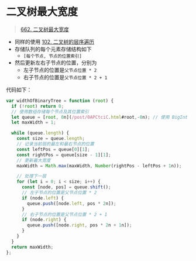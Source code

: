 
# 二叉树最大宽度


> [662. 二叉树最大宽度](https://leetcode.cn/problems/maximum-width-of-binary-tree/)


- 同样的使用 [102. 二叉树的层序遍历](/post/g8ldiaSO.html)
- 存储队列的每个元素存储结构如下
	- `[每个节点, 节点的位置索引]`
- 然后更新左右子节点的位置，分别为
	- 左子节点的位置是`父节点位置 * 2`
	- 右子节点的位置是`父节点位置 * 2 + 1`

代码如下：


```javascript hl:3,4,10,11,18,22
var widthOfBinaryTree = function (root) {
  if (!root) return 0;
  // 使用数组存储每个节点及其位置索引
  let queue = [root, 0n](/post/0APCtciC.html#root,-0n); // 使用 BigInt 避免大数溢出
  let maxWidth = 1;

  while (queue.length) {
    const size = queue.length;
    // 记录当前层的最左和最右节点的位置
    const leftPos = queue[0][1];
    const rightPos = queue[size - 1][1];
    // 更新最大宽度
    maxWidth = Math.max(maxWidth, Number(rightPos - leftPos + 1n));

    // 处理下一层
    for (let i = 0; i < size; i++) {
      const [node, pos] = queue.shift();
      // 左子节点的位置是父节点位置 * 2
      if (node.left) {
        queue.push([node.left, pos * 2n]);
      }
      // 右子节点的位置是父节点位置 * 2 + 1
      if (node.right) {
        queue.push([node.right, pos * 2n + 1n]);
      }
    }
  }
  return maxWidth;
};
```
